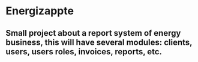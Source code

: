 # Energizappte
## Small project about a report system of energy business, this will have several modules: clients, users, users roles, invoices, reports, etc.
